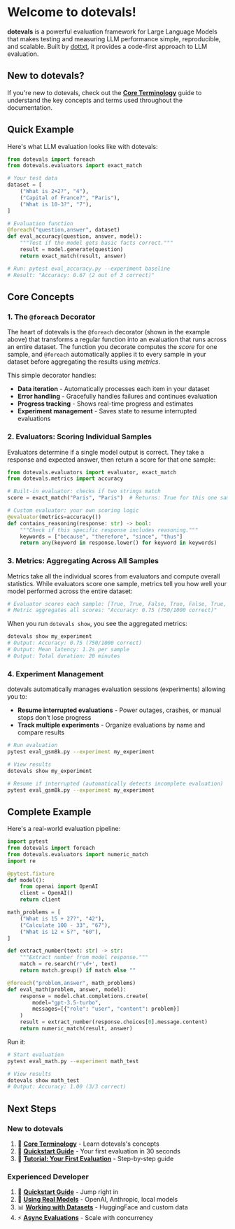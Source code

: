 # Welcome to dotevals!

**dotevals** is a powerful evaluation framework for Large Language Models that makes testing and measuring LLM performance simple, reproducible, and scalable. Built by [dottxt](https://dottxt.ai), it provides a code-first approach to LLM evaluation.

## New to dotevals?

If you're new to dotevals, check out the **[Core Terminology](concepts/core-terminology.md)** guide to understand the key concepts and terms used throughout the documentation.

## Quick Example

Here's what LLM evaluation looks like with dotevals:

```python
from dotevals import foreach
from dotevals.evaluators import exact_match

# Your test data
dataset = [
    ("What is 2+2?", "4"),
    ("Capital of France?", "Paris"),
    ("What is 10-3?", "7"),
]

# Evaluation function
@foreach("question,answer", dataset)
def eval_accuracy(question, answer, model):
    """Test if the model gets basic facts correct."""
    result = model.generate(question)
    return exact_match(result, answer)

# Run: pytest eval_accuracy.py --experiment baseline
# Result: "Accuracy: 0.67 (2 out of 3 correct)"
```

## Core Concepts

### 1. The `@foreach` Decorator

The heart of dotevals is the `@foreach` decorator (shown in the example above) that transforms a regular function into an evaluation that runs across an entire dataset. The function you decorate computes the *score* for one sample, and `@foreach` automatically applies it to every sample in your dataset before aggregating the results using *metrics*.

This simple decorator handles:

- **Data iteration** - Automatically processes each item in your dataset
- **Error handling** - Gracefully handles failures and continues evaluation
- **Progress tracking** - Shows real-time progress and estimates
- **Experiment management** - Saves state to resume interrupted evaluations

### 2. Evaluators: Scoring Individual Samples

Evaluators determine if a single model output is correct. They take a response and expected answer, then return a score for that one sample:

```python
from dotevals.evaluators import evaluator, exact_match
from dotevals.metrics import accuracy

# Built-in evaluator: checks if two strings match
score = exact_match("Paris", "Paris")  # Returns: True for this one sample

# Custom evaluator: your own scoring logic
@evaluator(metrics=accuracy())
def contains_reasoning(response: str) -> bool:
    """Check if this specific response includes reasoning."""
    keywords = ["because", "therefore", "since", "thus"]
    return any(keyword in response.lower() for keyword in keywords)
```

### 3. Metrics: Aggregating Across All Samples

Metrics take all the individual scores from evaluators and compute overall statistics. While evaluators score one sample, metrics tell you how well your model performed across the entire dataset:

```python
# Evaluator scores each sample: [True, True, False, True, False, True, ...]
# Metric aggregates all scores: "Accuracy: 0.75 (750/1000 correct)"
```

When you run `dotevals show`, you see the aggregated metrics:

```bash
dotevals show my_experiment
# Output: Accuracy: 0.75 (750/1000 correct)
# Output: Mean latency: 1.2s per sample
# Output: Total duration: 20 minutes
```

### 4. Experiment Management

dotevals automatically manages evaluation sessions (experiments) allowing you to:

- **Resume interrupted evaluations** - Power outages, crashes, or manual stops don't lose progress
- **Track multiple experiments** - Organize evaluations by name and compare results

```bash
# Run evaluation
pytest eval_gsm8k.py --experiment my_experiment

# View results
dotevals show my_experiment

# Resume if interrupted (automatically detects incomplete evaluation)
pytest eval_gsm8k.py --experiment my_experiment
```

## Complete Example

Here's a real-world evaluation pipeline:

```python
import pytest
from dotevals import foreach
from dotevals.evaluators import numeric_match
import re

@pytest.fixture
def model():
    from openai import OpenAI
    client = OpenAI()
    return client

math_problems = [
    ("What is 15 + 27?", "42"),
    ("Calculate 100 - 33", "67"),
    ("What is 12 × 5?", "60"),
]

def extract_number(text: str) -> str:
    """Extract number from model response."""
    match = re.search(r'\d+', text)
    return match.group() if match else ""

@foreach("problem,answer", math_problems)
def eval_math(problem, answer, model):
    response = model.chat.completions.create(
        model="gpt-3.5-turbo",
        messages=[{"role": "user", "content": problem}]
    )
    result = extract_number(response.choices[0].message.content)
    return numeric_match(result, answer)
```

Run it:

```bash
# Start evaluation
pytest eval_math.py --experiment math_test

# View results
dotevals show math_test
# Output: Accuracy: 1.00 (3/3 correct)
```

## Next Steps

### New to dotevals

1. 📖 **[Core Terminology](concepts/core-terminology.md)** - Learn dotevals's concepts
2. 🚀 **[Quickstart Guide](quickstart.md)** - Your first evaluation in 30 seconds
3. 📝 **[Tutorial: Your First Evaluation](tutorials/01-your-first-evaluation.md)** - Step-by-step guide

### Experienced Developer

1. 🚀 **[Quickstart Guide](quickstart.md)** - Jump right in
2. 🔧 **[Using Real Models](tutorials/02-using-real-models.md)** - OpenAI, Anthropic, local models
3. 📊 **[Working with Datasets](tutorials/03-working-with-real-datasets.md)** - HuggingFace and custom data
4. ⚡ **[Async Evaluations](tutorials/05-scale-with-async-evaluation.md)** - Scale with concurrency
